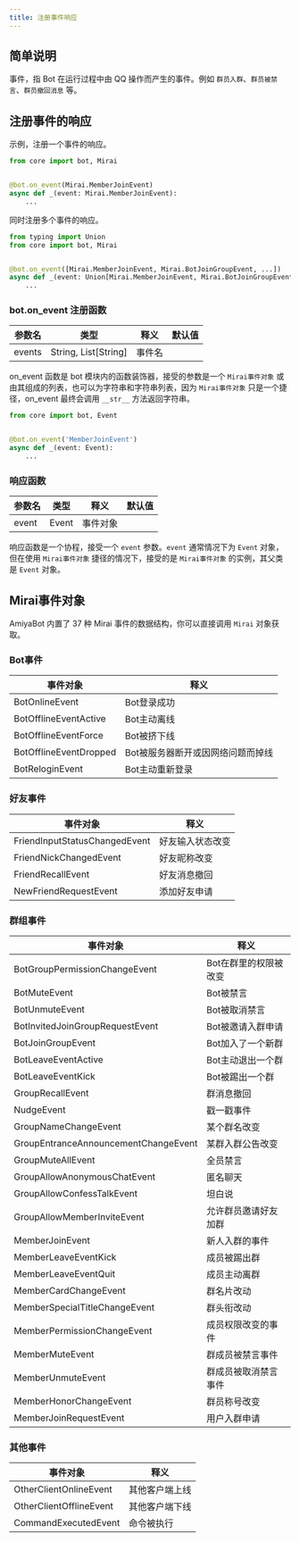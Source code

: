 ```yaml
---
title: 注册事件响应
---
```


## 简单说明

事件，指 Bot 在运行过程中由 QQ 操作而产生的事件。例如 `群员入群`、`群员被禁言`、`群员撤回消息` 等。

## 注册事件的响应

示例，注册一个事件的响应。

```python
from core import bot, Mirai


@bot.on_event(Mirai.MemberJoinEvent)
async def _(event: Mirai.MemberJoinEvent):
    ...
```

同时注册多个事件的响应。

```python {5,6}
from typing import Union
from core import bot, Mirai


@bot.on_event([Mirai.MemberJoinEvent, Mirai.BotJoinGroupEvent, ...])
async def _(event: Union[Mirai.MemberJoinEvent, Mirai.BotJoinGroupEvent, ...]):
    ...
```

### **bot.on_event 注册函数**

| 参数名    | 类型                    | 释义  | 默认值 |
|--------|-----------------------|-----|-----|
| events | String, List\[String] | 事件名 |     |

on_event 函数是 bot 模块内的函数装饰器，接受的参数是一个 `Mirai事件对象` 或由其组成的列表，也可以为字符串和字符串列表，因为 `Mirai事件对象` 只是一个捷径，on_event 最终会调用 `__str__`
方法返回字符串。

```python
from core import bot, Event


@bot.on_event('MemberJoinEvent')
async def _(event: Event):
    ...
```

### **响应函数**

| 参数名   | 类型    | 释义   | 默认值 |
|-------|-------|------|-----|
| event | Event | 事件对象 |     |

响应函数是一个协程，接受一个 `event` 参数。`event` 通常情况下为 `Event` 对象，但在使用 `Mirai事件对象` 捷径的情况下，接受的是 `Mirai事件对象` 的实例，其父类是 `Event` 对象。

## Mirai事件对象

AmiyaBot 内置了 37 种 Mirai 事件的数据结构，你可以直接调用 `Mirai` 对象获取。

### Bot事件

| 事件对象                   | 释义                 |
|------------------------|--------------------|
| BotOnlineEvent         | Bot登录成功            |
| BotOfflineEventActive  | Bot主动离线            |
| BotOfflineEventForce   | Bot被挤下线            |
| BotOfflineEventDropped | Bot被服务器断开或因网络问题而掉线 |
| BotReloginEvent        | Bot主动重新登录          |

### 好友事件

| 事件对象                          | 释义       |
|-------------------------------|----------|
| FriendInputStatusChangedEvent | 好友输入状态改变 |
| FriendNickChangedEvent        | 好友昵称改变   |
| FriendRecallEvent             | 好友消息撤回   |
| NewFriendRequestEvent         | 添加好友申请   |

### 群组事件

| 事件对象                                 | 释义           |
|--------------------------------------|--------------|
| BotGroupPermissionChangeEvent        | Bot在群里的权限被改变 |
| BotMuteEvent                         | Bot被禁言       |
| BotUnmuteEvent                       | Bot被取消禁言     |
| BotInvitedJoinGroupRequestEvent      | Bot被邀请入群申请   |
| BotJoinGroupEvent                    | Bot加入了一个新群   |
| BotLeaveEventActive                  | Bot主动退出一个群   |
| BotLeaveEventKick                    | Bot被踢出一个群    |
| GroupRecallEvent                     | 群消息撤回        |
| NudgeEvent                           | 戳一戳事件        |
| GroupNameChangeEvent                 | 某个群名改变       |
| GroupEntranceAnnouncementChangeEvent | 某群入群公告改变     |
| GroupMuteAllEvent                    | 全员禁言         |
| GroupAllowAnonymousChatEvent         | 匿名聊天         |
| GroupAllowConfessTalkEvent           | 坦白说          |
| GroupAllowMemberInviteEvent          | 允许群员邀请好友加群   |
| MemberJoinEvent                      | 新人入群的事件      |
| MemberLeaveEventKick                 | 成员被踢出群       |
| MemberLeaveEventQuit                 | 成员主动离群       |
| MemberCardChangeEvent                | 群名片改动        |
| MemberSpecialTitleChangeEvent        | 群头衔改动        |
| MemberPermissionChangeEvent          | 成员权限改变的事件    |
| MemberMuteEvent                      | 群成员被禁言事件     |
| MemberUnmuteEvent                    | 群成员被取消禁言事件   |
| MemberHonorChangeEvent               | 群员称号改变       |
| MemberJoinRequestEvent               | 用户入群申请       |

### 其他事件

| 事件对象                    | 释义      |
|-------------------------|---------|
| OtherClientOnlineEvent  | 其他客户端上线 |
| OtherClientOfflineEvent | 其他客户端下线 |
| CommandExecutedEvent    | 命令被执行   |
